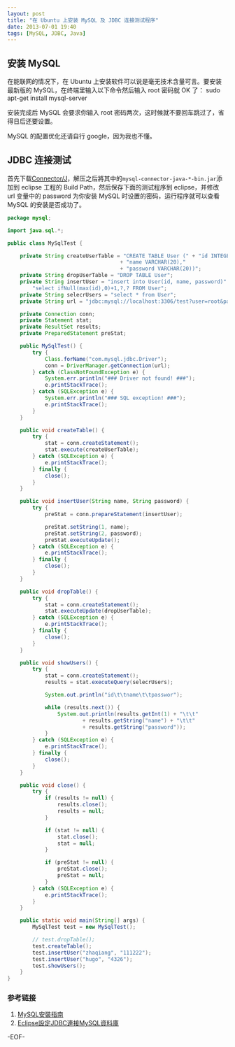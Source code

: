 ```yaml
---
layout: post
title: "在 Ubuntu 上安装 MySQL 及 JDBC 连接测试程序"
date: 2013-07-01 19:40
tags: [MySQL, JDBC, Java]
---
```


## 安装 MySQL

在能联网的情况下，在 Ubuntu 上安装软件可以说是毫无技术含量可言。要安装最新版的 MySQL，在终端里输入以下命令然后输入 root 密码就 OK 了：
    sudo apt-get install mysql-server

安装完成后 MySQL 会要求你输入 root 密码两次，这时候就不要回车跳过了，省得日后还要设置。

MySQL 的配置优化还请自行 google，因为我也不懂。

## JDBC 连接测试

首先下载[Connector/J](http://dev.mysql.com/downloads/connector/j/)，解压之后將其中的`mysql-connector-java-*-bin.jar`添加到 eclipse 工程的 Build Path，然后保存下面的测试程序到 eclipse，并修改 url 变量中的 password 为你安装 MySQL 时设置的密码，运行程序就可以查看 MySQL 的安装是否成功了。

```java
package mysql;

import java.sql.*;

public class MySqlTest {

    private String createUserTable = "CREATE TABLE User (" + "id INTEGER, "
                                    + "name VARCHAR(20),"
                                    + "password VARCHAR(20))";
    private String dropUserTable = "DROP TABLE User";
    private String insertUser = "insert into User(id, name, password)" +
        "select ifNull(max(id),0)+1,?,? FROM User";
    private String selecrUsers = "select * from User";
    private String url = "jdbc:mysql://localhost:3306/test?user=root&password=123456";

    private Connection conn;
    private Statement stat;
    private ResultSet results;
    private PreparedStatement preStat;

    public MySqlTest() {
        try {
            Class.forName("com.mysql.jdbc.Driver");
            conn = DriverManager.getConnection(url);
        } catch (ClassNotFoundException e) {
            System.err.println("### Driver not found! ###");
            e.printStackTrace();
        } catch (SQLException e) {
            System.err.println("### SQL exception! ###");
            e.printStackTrace();
        }
    }

    public void createTable() {
        try {
            stat = conn.createStatement();
            stat.execute(createUserTable);
        } catch (SQLException e) {
            e.printStackTrace();
        } finally {
            close();
        }
    }

    public void insertUser(String name, String password) {
        try {
            preStat = conn.prepareStatement(insertUser);

            preStat.setString(1, name);
            preStat.setString(2, password);
            preStat.executeUpdate();
        } catch (SQLException e) {
            e.printStackTrace();
        } finally {
            close();
        }
    }

    public void dropTable() {
        try {
            stat = conn.createStatement();
            stat.executeUpdate(dropUserTable);
        } catch (SQLException e) {
            e.printStackTrace();
        } finally {
            close();
        }
    }

    public void showUsers() {
        try {
            stat = conn.createStatement();
            results = stat.executeQuery(selecrUsers);

            System.out.println("id\t\tname\t\tpasswor");

            while (results.next()) {
                System.out.println(results.getInt(1) + "\t\t"
                        + results.getString("name") + "\t\t"
                        + results.getString("password"));
            }
        } catch (SQLException e) {
            e.printStackTrace();
        } finally {
            close();
        }
    }

    public void close() {
        try {
            if (results != null) {
                results.close();
                results = null;
            }

            if (stat != null) {
                stat.close();
                stat = null;
            }

            if (preStat != null) {
                preStat.close();
                preStat = null;
            }
        } catch (SQLException e) {
            e.printStackTrace();
        }
    }

    public static void main(String[] args) {
        MySqlTest test = new MySqlTest();

        // test.dropTable();
        test.createTable();
        test.insertUser("zhaqiang", "111222");
        test.insertUser("hugo", "4326");
        test.showUsers();
    }
}
```

### 参考链接

 1. [MySQL安裝指南](http://wiki.ubuntu.org.cn/index.php?title=MySQL%E5%AE%89%E8%A3%85%E6%8C%87%E5%8D%97&variant=zh-hant)
 2. [Eclipse設定JDBC連接MySQL資料庫](http://blog.yslifes.com/archives/918)

-EOF-
